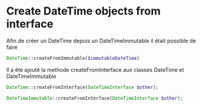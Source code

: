 # Create DateTime objects from interface

Afin de créer un DateTime depuis un DateTimeImmutable il était possible de faire
```php
DateTime::createFromImmutable($immutableDateTime)
```

Il a été ajouté la methode createFromInterface aux classes DateTime et DateTimeImmutable
```php
DateTime::createFromInterface(DateTimeInterface $other);

DateTimeImmutable::createFromInterface(DateTimeInterface $other);
```
